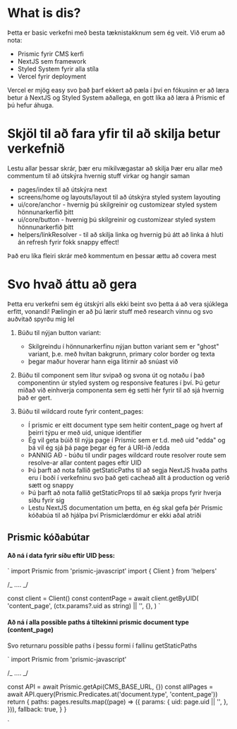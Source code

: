# What is dis?

Þetta er basic verkefni með besta tæknistakknum sem ég veit.
Við erum að nota:

- Prismic fyrir CMS kerfi
- NextJS sem framework
- Styled System fyrir alla stíla
- Vercel fyrir deployment

Vercel er mjög easy svo það þarf ekkert að pæla í því en fókusinn er að læra betur á NextJS og Styled System aðallega, en gott líka að læra á Prismic ef þú hefur áhuga.

# Skjöl til að fara yfir til að skilja betur verkefnið

Lestu allar þessar skrár, þær eru mikilvægastar að skilja
Þær eru allar með commentum til að útskýra hvernig stuff virkar og hangir saman

- pages/index til að útskýra next
- screens/home og layouts/layout til að útskýra styled system layouting
- ui/core/anchor - hvernig þú skilgreinir og customizear styled system hönnunarkerfið þitt
- ui/core/button - hvernig þú skilgreinir og customizear styled system hönnunarkerfið þitt
- helpers/linkResolver - til að skilja linka og hvernig þú átt að linka á hluti án refresh fyrir fokk snappy effect!

Það eru líka fleiri skrár með kommentum en þessar ættu að covera mest

# Svo hvað áttu að gera

Þetta eru verkefni sem ég útskýri alls ekki beint svo þetta á að vera sjúklega erfitt, vonandi!
Pælingin er að þú lærir stuff með research vinnu og svo auðvitað spyrðu mig lel

1. Búðu til nýjan button variant:

   - Skilgreindu í hönnunarkerfinu nýjan button variant sem er "ghost" variant, þ.e. með hvítan bakgrunn, primary color border og texta
   - þegar maður hoverar hann eiga litirnir að snúast við

2. Búðu til component sem lítur svipað og svona út og notaðu í það <Box> componentinn úr styled system og responsive features í því. Þú getur miðað við einhverja componenta sem ég setti hér fyrir til að sjá hvernig það er gert.

3. Búðu til wildcard route fyrir content_pages:
   - Í prismic er eitt document type sem heitir content_page og hvert af þeirri týpu er með uid, unique identifier
   - Ég vil geta búið til nýja page í Prismic sem er t.d. með uid "edda" og þá vil ég sjá þá page þegar ég fer á URI-ið /edda
   - ÞANNIG AÐ - búðu til undir pages wildcard route resolver route sem resolve-ar allar content pages eftir UID
   - Þú þarft að nota fallið getStaticPaths til að segja NextJS hvaða paths eru í boði í verkefninu svo það geti cacheað allt á production og verið sætt og snappy
   - Þú þarft að nota fallið getStaticProps til að sækja props fyrir hverja síðu fyrir sig
   - Lestu NextJS documentation um þetta, en ég skal gefa þér Prismic kóðabúa til að hjálpa því Prismiclærdómur er ekki aðal atriði

## Prismic kóðabútar

#### Að ná í data fyrir síðu eftir UID þess:

`
import Prismic from 'prismic-javascript'
import { Client } from 'helpers'

/_ .... _/

const client = Client()
const contentPage = await client.getByUID(
'content_page',
(ctx.params?.uid as string) || '',
{},
)
`

#### Að ná í alla possible paths á tiltekinni prismic document type (content_page)

Svo returnaru possible paths í þessu formi í fallinu getStaticPaths

`
import Prismic from 'prismic-javascript'

/_ .... _/

const API = await Prismic.getApi(CMS_BASE_URL, {})
const allPages = await API.query(Prismic.Predicates.at('document.type', 'content_page'))
return {
paths: pages.results.map((page) => ({
params: {
uid: page.uid || '',
},
})),
fallback: true,
}
}

`
